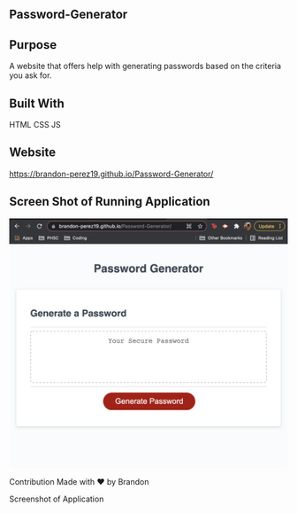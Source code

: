 ## Password-Generator

## Purpose

A website that offers help with generating passwords based on the criteria you ask for.

## Built With
HTML
CSS
JS

## Website

https://brandon-perez19.github.io/Password-Generator/

## Screen Shot of Running Application
![](Assets/Images/Screen-Shot.png)

Contribution
Made with ❤️️ by Brandon

Screenshot of Application

